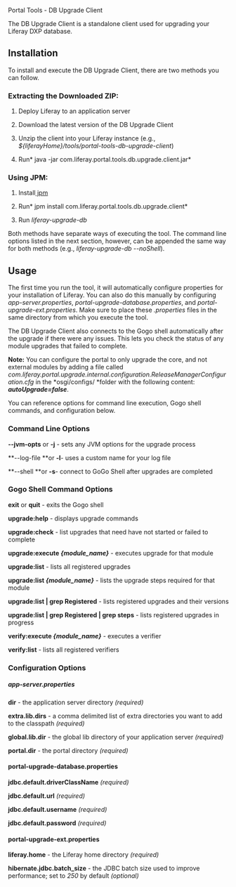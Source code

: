 Portal Tools - DB Upgrade Client

The DB Upgrade Client is a standalone client used for upgrading your Liferay DXP database.

## Installation

To install and execute the DB Upgrade Client, there are two methods you can follow.

### Extracting the Downloaded ZIP:

1. Deploy Liferay to an application server

2. Download the latest version of the DB Upgrade Client

3. Unzip the client into your Liferay instance  (e.g., *${liferayHome}/tools/portal-tools-db-upgrade-client*)

4. Run* java -jar com.liferay.portal.tools.db.upgrade.client.jar*

### Using JPM:

1. Install[ jpm](https://jpm4j.org/#!/)

2. Run* jpm install com.liferay.portal.tools.db.upgrade.client*

3. Run *liferay-upgrade-db*

Both methods have separate ways of executing the tool. The command line options listed in the next section, however, can be appended the same way for both methods (e.g., *liferay-upgrade-db --noShell*).

## Usage

The first time you run the tool, it will automatically configure properties for your installation of Liferay. You can also do this manually by configuring *app-server.properties*, *portal-upgrade-database.properties*, and *portal-upgrade-ext.properties*. Make sure to place these *.properties* files in the same directory from which you execute the tool.

The DB Upgrade Client also connects to the Gogo shell automatically after the upgrade if there were any issues. This lets you check the status of any module upgrades that failed to complete. 

**Note:** You can configure the portal to only upgrade the core, and not external modules by adding a file called *com.liferay.portal.upgrade.internal.configuration.ReleaseManagerConfiguration.cfg* in the *osgi/configs/ *folder with the following content: **_autoUpgrade=false_**.

You can reference options for command line execution, Gogo shell commands, and configuration below.

### Command Line Options

**--jvm-opts** or **-j** - sets any JVM options for the upgrade process

**--log-file **or **-l**- uses a custom name for your log file

**--shell **or **-s**- connect to GoGo Shell after upgrades are completed

### Gogo Shell Command Options

**exit** or **quit** - exits the Gogo shell

**upgrade:help** - displays upgrade commands

**upgrade:check** - list upgrades that need have not started or failed to complete

**upgrade:execute _{module_name}_** - executes upgrade for that module

**upgrade:list** - lists all registered upgrades

**upgrade:list _{module_name}_** - lists the upgrade steps required for that module

**upgrade:list | grep Registered** - lists registered upgrades and their versions

**upgrade:list | grep Registered | grep steps** - lists registered upgrades in progress

**verify:execute _{module_name}_** - executes a verifier

**verify:list** - lists all registered verifiers

### Configuration Options

##### app-server.properties

**dir** - the application server directory *(required)*

**extra.lib.dirs** - a comma delimited list of extra directories you want to add to the classpath *(required)*

**global.lib.dir** - the global lib directory of your application server *(required)*

**portal.dir** - the portal directory *(required)*

#### portal-upgrade-database.properties

**jdbc.default.driverClassName** *(required)*

**jdbc.default.url** *(required)*

**jdbc.default.username** *(required)*

**jdbc.default.password** *(required)*

#### portal-upgrade-ext.properties

**liferay.home** - the Liferay home directory *(required)*

**hibernate.jdbc.batch_size** - the JDBC batch size used to improve performance; set to *250* by default *(optional)*

